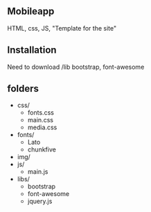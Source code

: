 
## Mobileapp
HTML, css, JS, "Template for the site"

## Installation
Need to download /lib bootstrap, font-awesome

## folders
* css/
  + fonts.css
  + main.css
  + media.css
* fonts/
  + Lato
  + chunkfive
* img/
* js/
  + main.js
* libs/
  + bootstrap
  + font-awesome
  + jquery.js